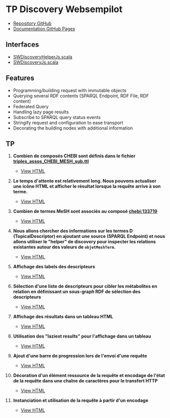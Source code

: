 # TP Discovery Websempilot

- [Repository GitHub](https://github.com/p2m2/discovery)
- [Documentation GitHub Pages](https://p2m2.github.io/discovery/)

## Interfaces

- [SWDiscoveryHelperJs.scala](https://github.com/p2m2/discovery/blob/master/js/src/main/scala/fr/inrae/metabohub/semantic_web/SWDiscoveryHelperJs.scala)
- [SWDiscoveryJs.scala](https://github.com/p2m2/discovery/blob/master/js/src/main/scala/fr/inrae/metabohub/semantic_web/SWDiscoveryJs.scala)

## Features

- Programming/building request with immutable objects
- Querying several RDF contents (SPARQL Endpoint, RDF File, RDF content)
- Federated Query
- Handling lazy page results
- Subscribe to SPARQL query status events
- Stringify request and configuration to ease transport
- Decorating the building nodes with additional information

## TP

1. **Combien de composés CHEBI sont définis dans le fichier [triples_assos_CHEBI_MESH_sub.ttl](https://raw.githubusercontent.com/p2m2/tp-discovery-websempilot/main/rdf/triples_assos_CHEBI_MESH_sub.ttl)**

    - [View HTML](./exo1_inspect_rdf/count_1a.html)

2. **Le temps d'attente est relativement long. Nous pouvons actualiser une icône HTML et afficher le résultat lorsque la requête arrive à son terme.**

    - [View HTML](./exo1_inspect_rdf/count_1b.html)

3. **Combien de termes MeSH sont associés au composé [chebi:133719](http://purl.obolibrary.org/obo/CHEBI_133719)**

    - [View HTML](./exo1_inspect_rdf/count_2.html)

4. **Nous allons chercher des informations sur les termes D (TopicalDescriptor) en ajoutant une source (SPARQL Endpoint) et nous allons utiliser le "helper" de discovery pour inspecter les relations existantes autour des valeurs de `objetMeshTerm`.**

    - [View HTML](./exo1_inspect_rdf/count_3.html)

5. **Affichage des labels des descripteurs**

    - [View HTML](./exo2_html_view/view_1.html)

6. **Sélection d'une liste de descripteurs pour cibler les métabolites en relation en définissant un sous-graph RDF de sélection des descripteurs**

    - [View HTML](./exo2_html_view/view_2.html)

7. **Affichage des résultats dans un tableau HTML**

    - [View HTML](./exo2_html_view/view_3.html)

8. **Utilisation des "laziest results" pour l'affichage dans un tableau**

    - [View HTML](./exo2_html_view/view_4.html)

9. **Ajout d'une barre de progression lors de l'envoi d'une requête**

    - [View HTML](./exo2_html_view/view_5.html)

10. **Décoration d'un élément ressource de la requête et encodage de l'état de la requête dans une chaîne de caractères pour le transfert HTTP**

    - [View HTML](./exo3_export/export_1.html)

11. **Instanciation et utilisation de la requête à partir d'un encodage**

    - [View HTML](./exo3_export/export_2.html)
